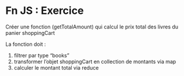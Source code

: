 # Fn JS : Exercice

Créer une fonction (getTotalAmount) qui calcul le prix total des livres du panier shoppingCart

La fonction doit :

1. filtrer par type “books”
2. transformer l’objet shoppingCart en collection de montants via map
3. calculer le montant total via reduce
